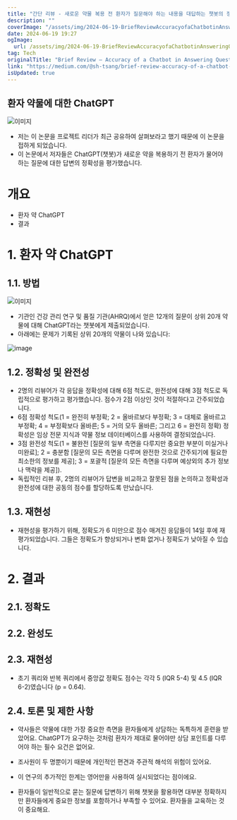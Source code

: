 ```yaml
---
title: "간단 리뷰 - 새로운 약물 복용 전 환자가 질문해야 하는 내용을 대답하는 챗봇의 정확도"
description: ""
coverImage: "/assets/img/2024-06-19-BriefReviewAccuracyofaChatbotinAnsweringQuestionsthatPatientsShouldAskBeforeTakingaNewMedication_0.png"
date: 2024-06-19 19:27
ogImage: 
  url: /assets/img/2024-06-19-BriefReviewAccuracyofaChatbotinAnsweringQuestionsthatPatientsShouldAskBeforeTakingaNewMedication_0.png
tag: Tech
originalTitle: "Brief Review — Accuracy of a Chatbot in Answering Questions that Patients Should Ask Before Taking a New Medication"
link: "https://medium.com/@sh-tsang/brief-review-accuracy-of-a-chatbot-in-answering-questions-that-patients-should-ask-before-taking-a30cc0394d98"
isUpdated: true
---
```






## 환자 약물에 대한 ChatGPT

![이미지](/assets/img/2024-06-19-BriefReviewAccuracyofaChatbotinAnsweringQuestionsthatPatientsShouldAskBeforeTakingaNewMedication_0.png)

- 저는 이 논문을 프로젝트 리더가 최근 공유하여 살펴보라고 했기 때문에 이 논문을 접하게 되었습니다.
- 이 논문에서 저자들은 ChatGPT(챗봇)가 새로운 약을 복용하기 전 환자가 물어야 하는 질문에 대한 답변의 정확성을 평가했습니다.

# 개요

<div class="content-ad"></div>

- 환자 약 ChatGPT
- 결과

# 1. 환자 약 ChatGPT

## 1.1. 방법

![이미지](/assets/img/2024-06-19-BriefReviewAccuracyofaChatbotinAnsweringQuestionsthatPatientsShouldAskBeforeTakingaNewMedication_1.png)

<div class="content-ad"></div>

- 기관인 건강 관리 연구 및 품질 기관(AHRQ)에서 얻은 12개의 질문이 상위 20개 약물에 대해 ChatGPT라는 챗봇에게 제출되었습니다.
- 아래에는 문제가 기록된 상위 20개의 약물이 나와 있습니다:

![image](/assets/img/2024-06-19-BriefReviewAccuracyofaChatbotinAnsweringQuestionsthatPatientsShouldAskBeforeTakingaNewMedication_2.png)

## 1.2. 정확성 및 완전성

- 2명의 리뷰어가 각 응답을 정확성에 대해 6점 척도로, 완전성에 대해 3점 척도로 독립적으로 평가하고 평가했습니다. 점수가 2점 이상인 것이 적절하다고 간주되었습니다.
- 6점 정확성 척도(1 = 완전히 부정확; 2 = 올바르보다 부정확; 3 = 대체로 올바르고 부정확; 4 = 부정확보다 올바른; 5 = 거의 모두 올바른; 그리고 6 = 완전히 정확) 정확성은 임상 전문 지식과 약물 정보 데이터베이스를 사용하여 결정되었습니다.
- 3점 완전성 척도(1 = 불완전 [질문의 일부 측면을 다루지만 중요한 부분이 미실거나 미완료]; 2 = 충분함 [질문의 모든 측면을 다루며 완전한 것으로 간주되기에 필요한 최소한의 정보를 제공]; 3 = 포괄적 [질문의 모든 측면을 다루며 예상외의 추가 정보나 맥락을 제공]). 
- 독립적인 리뷰 후, 2명의 리뷰어가 답변을 비교하고 잘못된 점을 논의하고 정확성과 완전성에 대한 공동의 점수를 할당하도록 만났습니다.

<div class="content-ad"></div>

## 1.3. 재현성

- 재현성을 평가하기 위해, 정확도가 6 미만으로 점수 매겨진 응답들이 14일 후에 재평가되었습니다. 그들은 정확도가 향상되거나 변화 없거나 정확도가 낮아질 수 있습니다.

# 2. 결과

## 2.1. 정확도

<div class="content-ad"></div>

## 2.2. 완성도

## 2.3. 재현성

- 초기 쿼리와 반복 쿼리에서 중앙값 정확도 점수는 각각 5 (IQR 5-4) 및 4.5 (IQR 6-2)였습니다 (p = 0.64).

## 2.4. 토론 및 제한 사항

<div class="content-ad"></div>

- 약사들은 약물에 대한 가장 중요한 측면을 환자들에게 상담하는 독특하게 훈련을 받았어요. ChatGPT가 요구하는 것처럼 환자가 제대로 물어야만 상담 포인트를 다루어야 하는 필수 요건은 없어요.

- 조사원이 두 명뿐이기 때문에 개인적인 편견과 주관적 해석의 위험이 있어요.
- 이 연구의 추가적인 한계는 영어만을 사용하여 실시되었다는 점이에요.
- 환자들이 일반적으로 묻는 질문에 답변하기 위해 챗봇을 활용하면 대부분 정확하지만 환자들에게 중요한 정보를 포함하거나 부족할 수 있어요. 환자들을 교육하는 것이 중요해요.
